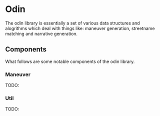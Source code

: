 # Odin #

The odin library is essentially a set of various data structures and alogrithms which deal with things like: maneuver generation, streetname matching and narrative generation.

## Components ##

What follows are some notable components of the odin library.

### Maneuver ###

TODO:

### Util ###

TODO:
